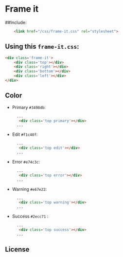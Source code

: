 # Frame it

##Include:

```html
    <link href="/css/frame-it.css" rel="stylesheet">
```

## Using this `frame-it.css`:

```html
<div class='frame-it'>
    <div class='top'></div>
    <div class='right'></div>
    <div class='bottom'></div>
    <div class='left'></div>
</div>
```

## Color


* Primary `#3498db`:
  ```html
    ...
     <div class='top primary'></div>
    ...
  ```

* Edit `#f1c40f`:
  ```html
    ...
     <div class='top edit'></div>
    ...
  ```

* Error `#e74c3c`:
  ```html
    ...
     <div class='top error'></div>
    ...
  ```

* Warning `#e67e22`:
  ```html
    ...
     <div class='top warning'></div>
    ...
  ```

* Success `#2ecc71` :
  ```html
    ...
     <div class='top success'></div>
    ...
  ```



## License
